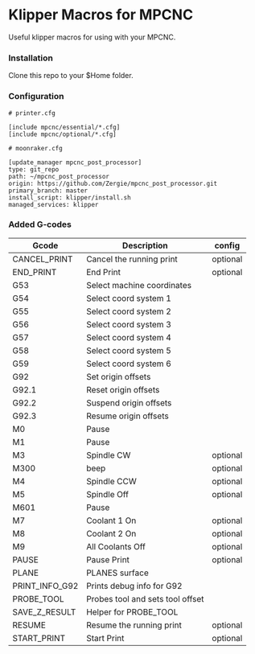# Klipper Macros for MPCNC

Useful klipper macros for using with your MPCNC.

### Installation

Clone this repo to your $Home folder.


### Configuration

```
# printer.cfg

[include mpcnc/essential/*.cfg]
[include mpcnc/optional/*.cfg]
```

```
# moonraker.cfg

[update_manager mpcnc_post_processor]
type: git_repo
path: ~/mpcnc_post_processor
origin: https://github.com/Zergie/mpcnc_post_processor.git
primary_branch: master
install_script: klipper/install.sh
managed_services: klipper
```

### Added G-codes

| Gcode           | Description                    | config   |
| --------------- | ------------------------------ | -------- |
| CANCEL_PRINT    | Cancel the running print       | optional |
| END_PRINT       | End Print                      | optional |
| G53             | Select machine coordinates     |          |
| G54             | Select coord system 1          |          |
| G55             | Select coord system 2          |          |
| G56             | Select coord system 3          |          |
| G57             | Select coord system 4          |          |
| G58             | Select coord system 5          |          |
| G59             | Select coord system 6          |          |
| G92             | Set origin offsets             |          |
| G92.1           | Reset origin offsets           |          |
| G92.2           | Suspend origin offsets         |          |
| G92.3           | Resume origin offsets          |          |
| M0              | Pause                          |          |
| M1              | Pause                          |          |
| M3              | Spindle CW                     | optional |
| M300            | beep                           | optional |
| M4              | Spindle CCW                    | optional |
| M5              | Spindle Off                    | optional |
| M601            | Pause                          |          |
| M7              | Coolant 1 On                   | optional |
| M8              | Coolant 2 On                   | optional |
| M9              | All Coolants Off               | optional |
| PAUSE           | Pause Print                    | optional |
| PLANE           | PLANES surface                 |          |
| PRINT_INFO_G92  | Prints debug info for G92      |          |
| PROBE_TOOL      | Probes tool and sets tool offset |          |
| SAVE_Z_RESULT   | Helper for PROBE_TOOL          |          |
| RESUME          | Resume the running print       | optional |
| START_PRINT     | Start Print                    | optional |

